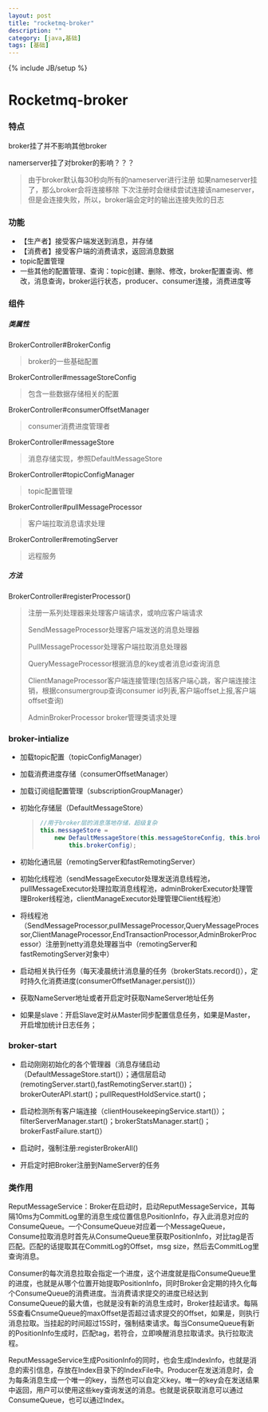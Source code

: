 ```yaml
---
layout: post
title: "rocketmq-broker"
description: ""
category: [java,基础]
tags: [基础]
---
```

{% include JB/setup %}

# Rocketmq-broker

### 特点

broker挂了并不影响其他broker

namerserver挂了对broker的影响？？？

> 由于broker默认每30秒向所有的nameserver进行注册
> 如果nameserver挂了，那么broker会将连接移除
> 下次注册时会继续尝试连接该nameserver，但是会连接失败，所以，broker端会定时的输出连接失败的日志

### 功能

* 【生产者】接受客户端发送到消息，并存储
* 【消费者】接受客户端的消费请求，返回消息数据
* topic配置管理
* 一些其他的配置管理、查询：topic创建、删除、修改，broker配置查询、修改，消息查询，broker运行状态，producer、consumer连接，消费进度等

### 组件

##### 类属性

BrokerController#BrokerConfig

> broker的一些基础配置 

BrokerController#messageStoreConfig

> 包含一些数据存储相关的配置

BrokerController#consumerOffsetManager

> consumer消费进度管理者

BrokerController#messageStore

> 消息存储实现，参照DefaultMessageStore

BrokerController#topicConfigManager

> topic配置管理

BrokerController#pullMessageProcessor

> 客户端拉取消息请求处理

BrokerController#remotingServer

> 远程服务

##### 方法

BrokerController#registerProcessor()

>  注册一系列处理器来处理客户端请求，或响应客户端请求
>
> SendMessageProcessor处理客户端发送的消息处理器
>
> PullMessageProcessor处理客户端拉取消息处理器
>
> QueryMessageProcessor根据消息的key或者消息id查询消息
>
> ClientManageProcessor客户端连接管理(包括客户端心跳，客户端连接注销，根据consumergroup查询consumer id列表,客户端offset上报,客户端offset查询) 
>
> AdminBrokerProcessor broker管理类请求处理



### broker-intialize

- 加载topic配置（topicConfigManager）

- 加载消费进度存储（consumerOffsetManager）

- 加载订阅组配置管理（subscriptionGroupManager）

- 初始化存储层（DefaultMessageStore）

  > ```java
  > //用于broker层的消息落地存储，超级复杂
  > this.messageStore =
  >     new DefaultMessageStore(this.messageStoreConfig, this.brokerStatsManager, this.messageArrivingListener,
  >         this.brokerConfig);
  > ```

- 初始化通讯层（remotingServer和fastRemotingServer）

- 初始化线程池（sendMessageExecutor处理发送消息线程池，pullMessageExecutor处理拉取消息线程池，adminBrokerExecutor处理管理Broker线程池，clientManageExecutor处理管理Client线程池）

- 将线程池（SendMessageProcessor,pullMessageProcessor,QueryMessageProcessor,ClientManageProcessor,EndTransactionProcessor,AdminBrokerProcessor）注册到netty消息处理器当中（remotingServer和fastRemotingServer对象中）

- 启动相关执行任务（每天凌晨统计消息量的任务（brokerStats.record()），定时持久化消费进度(consumerOffsetManager.persist())）

- 获取NameServer地址或者开启定时获取NameServer地址任务

- 如果是slave：开启Slave定时从Master同步配置信息任务，如果是Master，开启增加统计日志任务；

### broker-start

- 启动刚刚初始化的各个管理器（消息存储启动（DefaultMessageStore.start()）；通信层启动(remotingServer.start(),fastRemotingServer.start())；brokerOuterAPI.start()；pullRequestHoldService.start()；

- 启动检测所有客户端连接（clientHousekeepingService.start()）；filterServerManager.start()；brokerStatsManager.start()；brokerFastFailure.start()）

- 启动时，强制注册:registerBrokerAll()

- 开启定时把Broker注册到NameServer的任务

### 类作用

ReputMessageService：Broker在启动时，启动ReputMessageService，其每隔10ms为CommitLog里的消息生成位置信息PositionInfo，存入此消息对应的ConsumeQueue。一个ConsumeQueue对应着一个MessageQueue，Consume拉取消息时首先从ConsumeQueue里获取PositionInfo，对比tag是否匹配。匹配的话提取其在CommitLog的Offset，msg size，然后去CommitLog里查询消息。

Consumer的每次消息拉取会指定一个进度，这个进度就是指ConsumeQueue里的进度，也就是从哪个位置开始提取PositionInfo，同时Broker会定期的持久化每个ConsumeQueue的消费进度。当消费请求提交的进度已经达到ConsumeQueue的最大值，也就是没有新的消息生成时，Broker挂起请求。每隔5S查看CnsumeQueue的maxOffset是否超过请求提交的Offset，如果是，则执行消息拉取。当挂起的时间超过15S时，强制结束请求。每当ConsumeQueue有新的PositionInfo生成时，匹配tag，若符合，立即唤醒消息拉取请求。执行拉取流程。

ReputMessageService生成PositionInfo的同时，也会生成IndexInfo，也就是消息的索引信息，存放在Index目录下的IndexFile中。Producer在发送消息时，会为每条消息生成一个唯一的key，当然也可以自定义key。唯一的key会在发送结果中返回，用户可以使用这些key查询发送的消息。也就是说获取消息可以通过ConsumeQueue，也可以通过Index。

